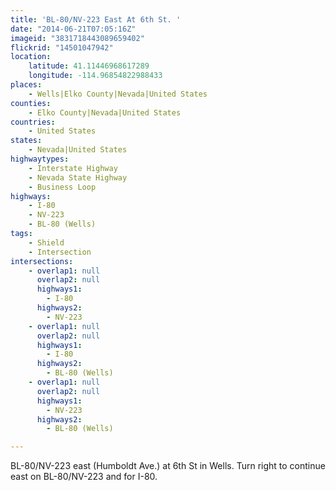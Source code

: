 ```yaml
---
title: 'BL-80/NV-223 East At 6th St. '
date: "2014-06-21T07:05:16Z"
imageid: "3831718443089659402"
flickrid: "14501047942"
location:
    latitude: 41.11446968617289
    longitude: -114.96854822988433
places:
    - Wells|Elko County|Nevada|United States
counties:
    - Elko County|Nevada|United States
countries:
    - United States
states:
    - Nevada|United States
highwaytypes:
    - Interstate Highway
    - Nevada State Highway
    - Business Loop
highways:
    - I-80
    - NV-223
    - BL-80 (Wells)
tags:
    - Shield
    - Intersection
intersections:
    - overlap1: null
      overlap2: null
      highways1:
        - I-80
      highways2:
        - NV-223
    - overlap1: null
      overlap2: null
      highways1:
        - I-80
      highways2:
        - BL-80 (Wells)
    - overlap1: null
      overlap2: null
      highways1:
        - NV-223
      highways2:
        - BL-80 (Wells)

---
```

BL-80/NV-223 east (Humboldt Ave.) at 6th St in Wells.  Turn right to continue east on BL-80/NV-223 and for I-80.